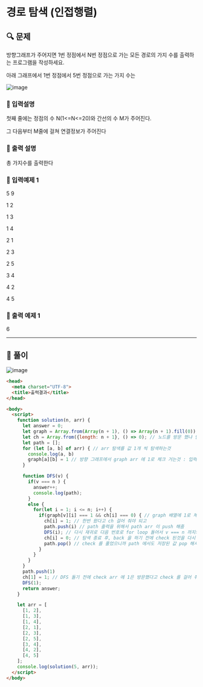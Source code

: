 # 경로 탐색 (인접행렬)

##  🔍 문제 
방향그래프가  주어지면  1번  정점에서  N번 정점으로  가는  모든  경로의 가지  수를  출력하는  프로그램을 작성하세요. 

아래 그래프에서 1번 정점에서 5번 정점으로 가는 가지 수는

![image](https://user-images.githubusercontent.com/28912774/124201289-a17ab580-db12-11eb-9212-801b1b6010de.png)



### 🔹 입력설명
첫째 줄에는 정점의 수 N(1<=N<=20)와 간선의 수 M가 주어진다. 

그 다음부터 M줄에 걸쳐 연결정보가 주어진다

### 🔹 출력 설명
총 가지수를 출력한다

### 🔹 입력예제 1
5 9

1 2 

1 3

1 4 

2 1 

2 3 

2 5 

3 4 

4 2 

4 5

### 🔹 출력 예제 1
6


----

##  📌 풀이

![image](https://user-images.githubusercontent.com/28912774/124203668-346a1e80-db18-11eb-83ed-dd095a372374.png)

```html
<head>
  <meta charset="UTF-8">
  <title>출력결과</title>
</head>

<body>
  <script>
    function solution(n, arr) {
      let answer = 0;
      let graph = Array.from(Array(n + 1), () => Array(n + 1).fill(0)); // 인접화를 위한 2차열 배열 생성 1번 index 번호 부터 사용하기 때문에 n + 1 개의 행, 열의 2차월 배열을 만듬
      let ch = Array.from({length: n + 1}, () => 0); // 노드를 방문 했냐 안햇냐를 check 하기 위한 배열 생성
      let path = [];
      for (let [a, b] of arr) { // arr 탐색를 값 1개 씩 탐색하는것
        console.log(a, b)
        graph[a][b] = 1 // 방향 그래프에서 graph arr 에 1로 체크 거는것 : 입력 받은 가지의 수를 
      }

      function DFS(v) {
        if(v === n ) {
          answer++;
          console.log(path);
        } 
        else {
          for(let i = 1; i <= n; i++) {
            if(graph[v][i] === 1 && ch[i] === 0) { // graph 배열에 1로 체크 되어 있고, check arr 에 0으로 체크 되어 있을경우(이거는 한번도 안간경우)
              ch[i] = 1; // 한번 왔다고 ch 걸어 줘야 되고
              path.push(i) // path 출력을 위해서 path arr 이 push 해줌
              DFS(i); // 다시 재귀로 다음 번호로 for loop 돌어서 v === n 까지의 경로를 탐색
              ch[i] = 0; // 탐색 종료 후, back 을 하기 전에 check 된것을 다시 0 으로 초기화 하고 back 해줘야 함
              path.pop() // check 를 풀었으니까 path 에서도 저장된 값 pop 해서 빼내야 됨
            }
          }
        }
      }
      path.push(1)
      ch[1] = 1; // DFS 돌기 전에 check arr 에 1은 방문했다고 check 를 걸어 줘야 재귀 돌때 다시 1로 돌아 오지 않음
      DFS(1);
      return answer;
    }

    let arr = [
      [1, 2],
      [1, 3],
      [1, 4],
      [2, 1],
      [2, 3],
      [2, 5],
      [3, 4],
      [4, 2],
      [4, 5]
    ];
    console.log(solution(5, arr));
  </script>
</body>

```
